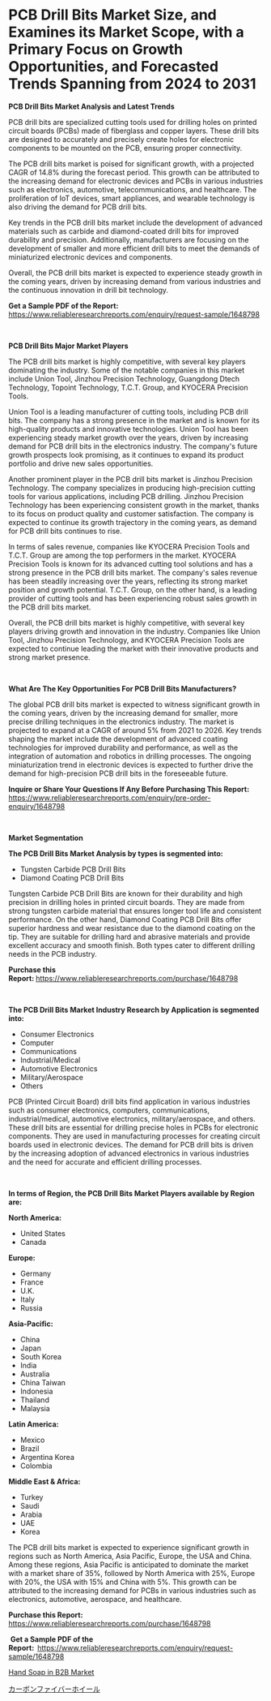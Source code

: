 <p><h1>PCB Drill Bits Market Size, and Examines its Market Scope, with a Primary Focus on Growth Opportunities, and Forecasted Trends Spanning from 2024 to 2031</h1></p><p><strong>PCB Drill Bits Market Analysis and Latest Trends</strong></p>
<p><p>PCB drill bits are specialized cutting tools used for drilling holes on printed circuit boards (PCBs) made of fiberglass and copper layers. These drill bits are designed to accurately and precisely create holes for electronic components to be mounted on the PCB, ensuring proper connectivity.</p><p>The PCB drill bits market is poised for significant growth, with a projected CAGR of 14.8% during the forecast period. This growth can be attributed to the increasing demand for electronic devices and PCBs in various industries such as electronics, automotive, telecommunications, and healthcare. The proliferation of IoT devices, smart appliances, and wearable technology is also driving the demand for PCB drill bits.</p><p>Key trends in the PCB drill bits market include the development of advanced materials such as carbide and diamond-coated drill bits for improved durability and precision. Additionally, manufacturers are focusing on the development of smaller and more efficient drill bits to meet the demands of miniaturized electronic devices and components.</p><p>Overall, the PCB drill bits market is expected to experience steady growth in the coming years, driven by increasing demand from various industries and the continuous innovation in drill bit technology.</p></p>
<p><strong>Get a Sample PDF of the Report:&nbsp;</strong> <a href="https://www.reliableresearchreports.com/enquiry/request-sample/1648798">https://www.reliableresearchreports.com/enquiry/request-sample/1648798</a></p>
<p>&nbsp;</p>
<p><strong>PCB Drill Bits Major Market Players</strong></p>
<p><p>The PCB drill bits market is highly competitive, with several key players dominating the industry. Some of the notable companies in this market include Union Tool, Jinzhou Precision Technology, Guangdong Dtech Technology, Topoint Technology, T.C.T. Group, and KYOCERA Precision Tools.</p><p>Union Tool is a leading manufacturer of cutting tools, including PCB drill bits. The company has a strong presence in the market and is known for its high-quality products and innovative technologies. Union Tool has been experiencing steady market growth over the years, driven by increasing demand for PCB drill bits in the electronics industry. The company's future growth prospects look promising, as it continues to expand its product portfolio and drive new sales opportunities.</p><p>Another prominent player in the PCB drill bits market is Jinzhou Precision Technology. The company specializes in producing high-precision cutting tools for various applications, including PCB drilling. Jinzhou Precision Technology has been experiencing consistent growth in the market, thanks to its focus on product quality and customer satisfaction. The company is expected to continue its growth trajectory in the coming years, as demand for PCB drill bits continues to rise.</p><p>In terms of sales revenue, companies like KYOCERA Precision Tools and T.C.T. Group are among the top performers in the market. KYOCERA Precision Tools is known for its advanced cutting tool solutions and has a strong presence in the PCB drill bits market. The company's sales revenue has been steadily increasing over the years, reflecting its strong market position and growth potential. T.C.T. Group, on the other hand, is a leading provider of cutting tools and has been experiencing robust sales growth in the PCB drill bits market.</p><p>Overall, the PCB drill bits market is highly competitive, with several key players driving growth and innovation in the industry. Companies like Union Tool, Jinzhou Precision Technology, and KYOCERA Precision Tools are expected to continue leading the market with their innovative products and strong market presence.</p></p>
<p>&nbsp;</p>
<p><strong>What Are The Key Opportunities For PCB Drill Bits Manufacturers?</strong></p>
<p><p>The global PCB drill bits market is expected to witness significant growth in the coming years, driven by the increasing demand for smaller, more precise drilling techniques in the electronics industry. The market is projected to expand at a CAGR of around 5% from 2021 to 2026. Key trends shaping the market include the development of advanced coating technologies for improved durability and performance, as well as the integration of automation and robotics in drilling processes. The ongoing miniaturization trend in electronic devices is expected to further drive the demand for high-precision PCB drill bits in the foreseeable future.</p></p>
<p><strong>Inquire or Share Your Questions If Any Before Purchasing This Report:</strong> <a href="https://www.reliableresearchreports.com/enquiry/pre-order-enquiry/1648798">https://www.reliableresearchreports.com/enquiry/pre-order-enquiry/1648798</a></p>
<p>&nbsp;</p>
<p><strong>Market Segmentation</strong></p>
<p><strong>The PCB Drill Bits Market Analysis by types is segmented into:</strong></p>
<p><ul><li>Tungsten Carbide PCB Drill Bits</li><li>Diamond Coating PCB Drill Bits</li></ul></p>
<p><p>Tungsten Carbide PCB Drill Bits are known for their durability and high precision in drilling holes in printed circuit boards. They are made from strong tungsten carbide material that ensures longer tool life and consistent performance. On the other hand, Diamond Coating PCB Drill Bits offer superior hardness and wear resistance due to the diamond coating on the tip. They are suitable for drilling hard and abrasive materials and provide excellent accuracy and smooth finish. Both types cater to different drilling needs in the PCB industry.</p></p>
<p><strong>Purchase this Report:&nbsp;</strong><a href="https://www.reliableresearchreports.com/purchase/1648798">https://www.reliableresearchreports.com/purchase/1648798</a></p>
<p>&nbsp;</p>
<p><strong>The PCB Drill Bits Market Industry Research by Application is segmented into:</strong></p>
<p><ul><li>Consumer Electronics</li><li>Computer</li><li>Communications</li><li>Industrial/Medical</li><li>Automotive Electronics</li><li>Military/Aerospace</li><li>Others</li></ul></p>
<p><p>PCB (Printed Circuit Board) drill bits find application in various industries such as consumer electronics, computers, communications, industrial/medical, automotive electronics, military/aerospace, and others. These drill bits are essential for drilling precise holes in PCBs for electronic components. They are used in manufacturing processes for creating circuit boards used in electronic devices. The demand for PCB drill bits is driven by the increasing adoption of advanced electronics in various industries and the need for accurate and efficient drilling processes.</p></p>
<p>&nbsp;</p>
<p><strong>In terms of Region, the PCB Drill Bits Market Players available by Region are:</strong></p>
<p>
    <p> <strong> North America: </strong>
        <ul>
            <li>United States</li>
            <li>Canada</li>
        </ul>
        </p> 
    <p> <strong> Europe: </strong>
        <ul>
            <li>Germany</li>
            <li>France</li>
            <li>U.K.</li>
            <li>Italy</li>
            <li>Russia</li>
        </ul>
        </p> 
    <p> <strong> Asia-Pacific: </strong>
        <ul>
            <li>China</li>
            <li>Japan</li>
            <li>South Korea</li>
            <li>India</li>
            <li>Australia</li>
            <li>China Taiwan</li>
            <li>Indonesia</li>
            <li>Thailand</li>
            <li>Malaysia</li>
        </ul>
        </p> 
    <p> <strong> Latin America: </strong>
        <ul>
            <li>Mexico</li>
            <li>Brazil</li>
            <li>Argentina Korea</li>
            <li>Colombia</li>
        </ul>
        </p> 
    <p> <strong> Middle East & Africa: </strong>
        <ul>
            <li>Turkey</li>
            <li>Saudi</li>
            <li>Arabia</li>
            <li>UAE</li>
            <li>Korea</li>
        </ul>
    </p>
    </p>
<p><p>The PCB drill bits market is expected to experience significant growth in regions such as North America, Asia Pacific, Europe, the USA and China. Among these regions, Asia Pacific is anticipated to dominate the market with a market share of 35%, followed by North America with 25%, Europe with 20%, the USA with 15% and China with 5%. This growth can be attributed to the increasing demand for PCBs in various industries such as electronics, automotive, aerospace, and healthcare.</p></p>
<p><strong>Purchase this Report: </strong><a href="https://www.reliableresearchreports.com/purchase/1648798">https://www.reliableresearchreports.com/purchase/1648798</a></p>
<p>&nbsp;<strong>Get a Sample PDF of the Report:&nbsp;&nbsp;</strong><a href="https://www.reliableresearchreports.com/enquiry/request-sample/1648798">https://www.reliableresearchreports.com/enquiry/request-sample/1648798</a></p>
<p><strong></strong></p>
<p><p><a href="https://github.com/danielneavesallisons03mba/Market-Research-Report-List-1/blob/main/hand-soap-in-b2b-market.md">Hand Soap in B2B Market</a></p><p><a href="https://github.com/oafhukehf4709715/Market-Research-Report-List-1/blob/main/67511849722.md">カーボンファイバーホイール</a></p></p>